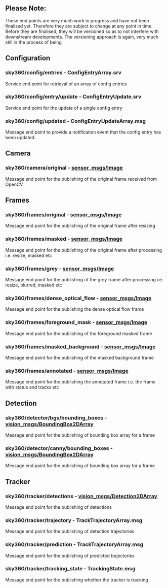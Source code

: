 ## Please Note: 
These end points are very much work in progress and have not been finalised yet. Therefore they are subject to change at any point in time. Before they are finalised, they will be versioned so as to not interfere with downstream developments. The versioning approach is again, very much still in the process of being 

## Configuration

### sky360/config/entries - ConfigEntryArray.srv
Service end point for retrieval of an array of config entries

### sky360/config/entry/update - ConfigEntryUpdate.srv
Service end point for the update of a single config entry

### sky360/config/updated - ConfigEntryUpdateArray.msg
Message end point to provide a notification event that the config entry has been updated.

## Camera

### sky360/camera/original - [sensor_msgs/Image](http://docs.ros.org/en/noetic/api/sensor_msgs/html/msg/Image.html)
Message end point for the publishing of the original frame received from OpenCV

## Frames

### sky360/frames/original - [sensor_msgs/Image](http://docs.ros.org/en/noetic/api/sensor_msgs/html/msg/Image.html)
Message end point for the publishing of the original frame after resizing

### sky360/frames/masked - [sensor_msgs/Image](http://docs.ros.org/en/noetic/api/sensor_msgs/html/msg/Image.html)
Message end point for the publishing of the original frame after processing i.e. resize, masked etc

### sky360/frames/grey - [sensor_msgs/Image](http://docs.ros.org/en/noetic/api/sensor_msgs/html/msg/Image.html)
Message end point for the publishing of the grey frame after processing i.e. resize, blurred, masked etc

### sky360/frames/dense_optical_flow - [sensor_msgs/Image](http://docs.ros.org/en/noetic/api/sensor_msgs/html/msg/Image.html)
Message end point for the publishing the dense optical flow frame

### sky360/frames/foreground_mask - [sensor_msgs/Image](http://docs.ros.org/en/noetic/api/sensor_msgs/html/msg/Image.html)
Message end point for the publishing of the foreground masked frame

### sky360/frames/masked_background - [sensor_msgs/Image](http://docs.ros.org/en/noetic/api/sensor_msgs/html/msg/Image.html)
Message end point for the publishing of the masked background frame

### sky360/frames/annotated - [sensor_msgs/Image](http://docs.ros.org/en/noetic/api/sensor_msgs/html/msg/Image.html)
Message end point for the publishing the annotated frame i.e. the frame with status and tracks etc

## Detection

### sky360/detector/bgs/bounding_boxes - [vision_msgs/BoundingBox2DArray](https://github.com/ros-perception/vision_msgs)
Message end point for the publishing of bounding box array for a frame

### sky360/detector/canny/bounding_boxes - [vision_msgs/BoundingBox2DArray](https://github.com/ros-perception/vision_msgs)
Message end point for the publishing of bounding box array for a frame

## Tracker

### sky360/tracker/detections - [vision_msgs/Detection2DArray](https://github.com/ros-perception/vision_msgs)
Message end point for the publishing of detections

### sky360/tracker/trajectory - TrackTrajectoryArray.msg
Message end point for the publishing of detection trajectories

### sky360/tracker/prediction - TrackTrajectoryArray.msg
Message end point for the publishing of predicted trajectories

### sky360/tracker/tracking_state - TrackingState.msg
Message end point for the publishing whether the tracker is tracking

